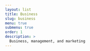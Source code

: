 ```yaml
---
layout: list
title: Business
slug: business
menu: true
submenu: true
order: 1
description: >
  Business, management, and marketing
---
```

